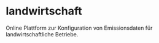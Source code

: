 # landwirtschaft
Online Plattform zur Konfiguration von Emissionsdaten für landwirtschaftliche Betriebe.
